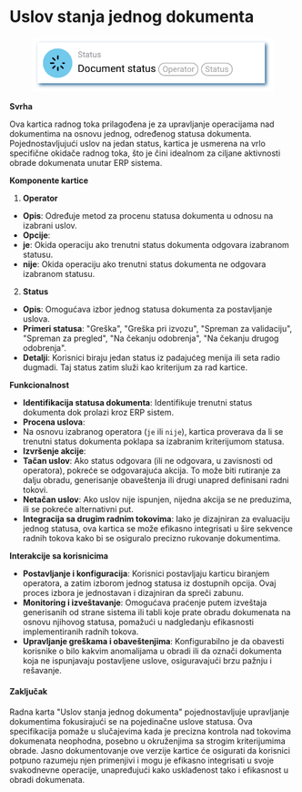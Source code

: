 # Uslov stanja jednog dokumenta

<figure><img src="../../../.gitbook/assets/userlmn_928e514bc0e2aa775894e4ec5f992bd9.png" alt=""><figcaption></figcaption></figure>

**Svrha**

Ova kartica radnog toka prilagođena je za upravljanje operacijama nad dokumentima na osnovu jednog, određenog statusa dokumenta. Pojednostavljujući uslov na jedan status, kartica je usmerena na vrlo specifične okidače radnog toka, što je čini idealnom za ciljane aktivnosti obrade dokumenata unutar ERP sistema.

**Komponente kartice**

1. **Operator**
* **Opis**: Određuje metod za procenu statusa dokumenta u odnosu na izabrani uslov.
* **Opcije**:
* **je**: Okida operaciju ako trenutni status dokumenta odgovara izabranom statusu.
* **nije**: Okida operaciju ako trenutni status dokumenta ne odgovara izabranom statusu.
2. **Status**
* **Opis**: Omogućava izbor jednog statusa dokumenta za postavljanje uslova.
* **Primeri statusa**: "Greška", "Greška pri izvozu", "Spreman za validaciju", "Spreman za pregled", "Na čekanju odobrenja", "Na čekanju drugog odobrenja".
* **Detalji**: Korisnici biraju jedan status iz padajućeg menija ili seta radio dugmadi. Taj status zatim služi kao kriterijum za rad kartice.

**Funkcionalnost**

* **Identifikacija statusa dokumenta**: Identifikuje trenutni status dokumenta dok prolazi kroz ERP sistem.
* **Procena uslova**:
* Na osnovu izabranog operatora (`je` ili `nije`), kartica proverava da li se trenutni status dokumenta poklapa sa izabranim kriterijumom statusa.
* **Izvršenje akcije**:
* **Tačan uslov**: Ako status odgovara (ili ne odgovara, u zavisnosti od operatora), pokreće se odgovarajuća akcija. To može biti rutiranje za dalju obradu, generisanje obaveštenja ili drugi unapred definisani radni tokovi.
* **Netačan uslov**: Ako uslov nije ispunjen, nijedna akcija se ne preduzima, ili se pokreće alternativni put.
* **Integracija sa drugim radnim tokovima**: Iako je dizajniran za evaluaciju jednog statusa, ova kartica se može efikasno integrisati u šire sekvence radnih tokova kako bi se osiguralo precizno rukovanje dokumentima.

**Interakcije sa korisnicima**

* **Postavljanje i konfiguracija**: Korisnici postavljaju karticu biranjem operatora, a zatim izborom jednog statusa iz dostupnih opcija. Ovaj proces izbora je jednostavan i dizajniran da spreči zabunu.
* **Monitoring i izveštavanje**: Omogućava praćenje putem izveštaja generisanih od strane sistema ili tabli koje prate obradu dokumenata na osnovu njihovog statusa, pomažući u nadgledanju efikasnosti implementiranih radnih tokova.
* **Upravljanje greškama i obaveštenjima**: Konfigurabilno je da obavesti korisnike o bilo kakvim anomalijama u obradi ili da označi dokumenta koja ne ispunjavaju postavljene uslove, osiguravajući brzu pažnju i rešavanje.

#### Zaključak

Radna karta "Uslov stanja jednog dokumenta" pojednostavljuje upravljanje dokumentima fokusirajući se na pojedinačne uslove statusa. Ova specifikacija pomaže u slučajevima kada je precizna kontrola nad tokovima dokumenata neophodna, posebno u okruženjima sa strogim kriterijumima obrade. Jasno dokumentovanje ove verzije kartice će osigurati da korisnici potpuno razumeju njen primenjivi i mogu je efikasno integrisati u svoje svakodnevne operacije, unapređujući kako usklađenost tako i efikasnost u obradi dokumenata.
